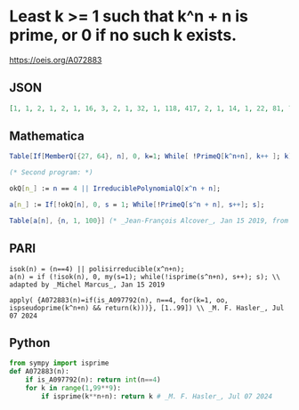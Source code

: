 # Least k \>\= 1 such that k^n \+ n is prime, or 0 if no such k exists\.
https://oeis.org/A072883
## JSON
```JSON
[1, 1, 2, 1, 2, 1, 16, 3, 2, 1, 32, 1, 118, 417, 2, 1, 14, 1, 22, 81, 76, 1, 12, 55, 28, 15, 0, 1, 110, 1, 232, 117, 230, 3, 12, 1, 4, 375, 2, 1, 48, 1, 46, 15, 218, 1, 78, 7, 100, 993, 28, 1, 624, 13, 252, 183, 226, 1, 104, 1, 1348, 777, 1294, 0, 1806, 1, 306, 1815, 10, 1, 30, 1]
```
## Mathematica
```Mathematica
Table[If[MemberQ[{27, 64}, n], 0, k=1; While[ !PrimeQ[k^n+n], k++ ]; k], {n, 100}]
```
```Mathematica
(* Second program: *)
```
```Mathematica
okQ[n_] := n == 4 || IrreduciblePolynomialQ[x^n + n];
```
```Mathematica
a[n_] := If[!okQ[n], 0, s = 1; While[!PrimeQ[s^n + n], s++]; s];
```
```Mathematica
Table[a[n], {n, 1, 100}] (* _Jean-François Alcover_, Jan 15 2019, from PARI *)
```
## PARI
```PARI
isok(n) = (n==4) || polisirreducible(x^n+n);
a(n) = if (!isok(n), 0, my(s=1); while(!isprime(s^n+n), s++); s); \\ adapted by _Michel Marcus_, Jan 15 2019
```
```PARI
apply( {A072883(n)=if(is_A097792(n), n==4, for(k=1, oo, ispseudoprime(k^n+n) && return(k)))}, [1..99]) \\ _M. F. Hasler_, Jul 07 2024
```
## Python
```Python
from sympy import isprime
def A072883(n):
    if is_A097792(n): return int(n==4)
    for k in range(1,99**9):
        if isprime(k**n+n): return k # _M. F. Hasler_, Jul 07 2024
```

